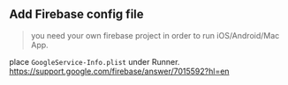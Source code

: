 ## Add Firebase config file

> you need your own firebase project in order to run iOS/Android/Mac App.

place `GoogleService-Info.plist` under Runner.
https://support.google.com/firebase/answer/7015592?hl=en
